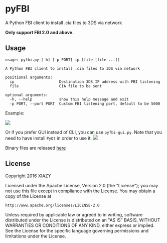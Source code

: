 # pyFBI
A Python FBI client to install .cia files to 3DS via network

__Only support FBI 2.0 and above.__
## Usage
```
usage: pyfbi.py [-h] [-p PORT] ip [file [file ...]]

A Python FBI client to install .cia files to 3DS via network

positional arguments:
  ip                    Destination 3DS IP address with FBI listening
  file                  CIA file to be sent

optional arguments:
  -h, --help            show this help message and exit
  -p PORT, --port PORT  Custom FBI listening port, default to be 5000
```

Example:

![](https://i.imgur.com/n6ONM8y.png)

Or if you prefer GUI instead of CLI, you can use `pyfbi-gui.py`. Note that you need to have install `PyQt` in order to use it.
![](https://i.imgur.com/udidSEh.png)

Binary files are released [here](https://github.com/XIAZY/pyFBI/releases)

## License
Copyright 2016 XIAZY

Licensed under the Apache License, Version 2.0 (the "License");
you may not use this file except in compliance with the License.
You may obtain a copy of the License at

    http://www.apache.org/licenses/LICENSE-2.0

Unless required by applicable law or agreed to in writing, software
distributed under the License is distributed on an "AS IS" BASIS,
WITHOUT WARRANTIES OR CONDITIONS OF ANY KIND, either express or implied.
See the License for the specific language governing permissions and
limitations under the License.